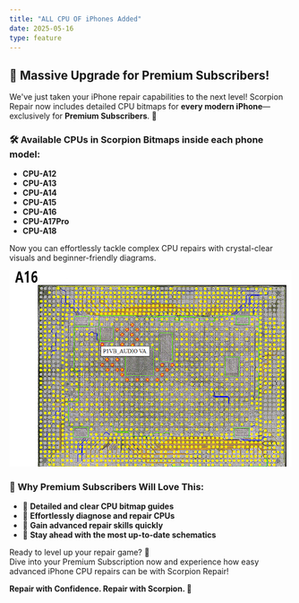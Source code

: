 ```yaml
---
title: "ALL CPU OF iPhones Added"
date: 2025-05-16
type: feature
---
```


## 🚀 **Massive Upgrade for Premium Subscribers!**

We've just taken your iPhone repair capabilities to the next level! Scorpion Repair now includes detailed CPU bitmaps for **every modern iPhone**—exclusively for **Premium Subscribers**. 🌟

### 🛠️ **Available CPUs in Scorpion Bitmaps inside each phone model:**
- **CPU-A12**
- **CPU-A13**
- **CPU-A14**
- **CPU-A15**
- **CPU-A16**
- **CPU-A17Pro**
- **CPU-A18**

Now you can effortlessly tackle complex CPU repairs with crystal-clear visuals and beginner-friendly diagrams.

![CPU Bitmaps](https://raw.githubusercontent.com/adamw4950/scorpion-updates/a4f9df0acd212475913bccd74d7c6a7ec163b822/images/CPU.png)

### 🌟 **Why Premium Subscribers Will Love This:**
- 📌 **Detailed and clear CPU bitmap guides**
- 📌 **Effortlessly diagnose and repair CPUs**
- 📌 **Gain advanced repair skills quickly**
- 📌 **Stay ahead with the most up-to-date schematics**

Ready to level up your repair game? 🚀  
Dive into your Premium Subscription now and experience how easy advanced iPhone CPU repairs can be with Scorpion Repair!

**Repair with Confidence. Repair with Scorpion. 💪**
